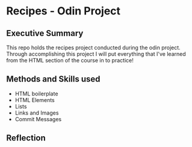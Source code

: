 # Recipes - Odin Project

## Executive Summary

This repo holds the recipes project conducted during the odin project. Through accomplishing this project I will put everything that I've learned
from the HTML section of the course in to practice! 

## Methods and Skills used
- HTML boilerplate
- HTML Elements
- Lists
- Links and Images
- Commit Messages

## Reflection
